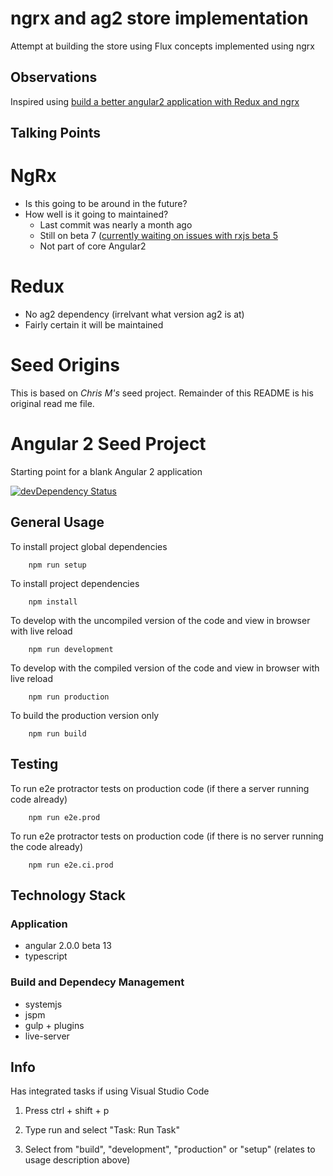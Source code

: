 # ngrx and ag2 store implementation

Attempt at building the store using Flux concepts implemented using ngrx

## Observations

Inspired using [build a better angular2 application with Redux and ngrx](http://onehungrymind.com/build-better-angular-2-application-redux-ngrx/)


## Talking Points

# NgRx
* Is this going to be around in the future?
* How well is it going to maintained?
	- Last commit was nearly a month ago
	- Still on beta 7 ([currently waiting on issues with rxjs beta 5](https://github.com/ngrx/store/issues/85)
	- Not part of core Angular2

# Redux
* No ag2 dependency (irrelvant what version ag2 is at)
* Fairly certain it will be maintained

# Seed Origins

This is based on *Chris M's* seed project. Remainder of this README is his original read me file.

# Angular 2 Seed Project
Starting point for a blank Angular 2 application

[![devDependency Status](https://david-dm.org/ChrisMurphy/ng2-seed/dev-status.svg)](https://david-dm.org/ChrisMurphy/ng2-seed#info=devDependencies)

## General Usage

To install project global dependencies

		npm run setup
    
To install project dependencies

		npm install
		
To develop with the uncompiled version of the code and view in browser with live reload

		npm run development
		
To develop with the compiled version of the code and view in browser with live reload

		npm run production
		
To build the production version only

		npm run build

## Testing

To run e2e protractor tests on production code (if there a server running code already)

		npm run e2e.prod

To run e2e protractor tests on production code (if there is no server running the code already)

		npm run e2e.ci.prod

## Technology Stack

### Application
* angular 2.0.0 beta 13
* typescript

### Build and Dependecy Management
* systemjs
* jspm
* gulp + plugins
* live-server
		
## Info

Has integrated tasks if using Visual Studio Code

1. Press ctrl + shift + p

2. Type run and select "Task: Run Task"

3. Select from "build", "development", "production" or "setup" (relates to usage description above)
